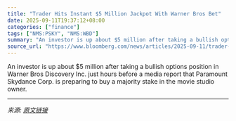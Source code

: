 ```yaml
---
title: "Trader Hits Instant $5 Million Jackpot With Warner Bros Bet"
date: 2025-09-11T19:37:12+08:00
categories: ["finance"]
tags: ["NMS:PSKY", "NMS:WBD"]
summary: "An investor is up about $5 million after taking a bullish options position in Warner Bros Discovery Inc. just hours before a media report that Paramount Skydance Corp. is preparing to buy a majority s"
source_url: "https://www.bloomberg.com/news/articles/2025-09-11/trader-hits-instant-5-million-jackpot-with-warner-bros-bet"
---
```


An investor is up about $5 million after taking a bullish options position in Warner Bros Discovery Inc. just hours before a media report that Paramount Skydance Corp. is preparing to buy a majority stake in the movie studio owner.

---

*来源: [原文链接](https://www.bloomberg.com/news/articles/2025-09-11/trader-hits-instant-5-million-jackpot-with-warner-bros-bet)*
